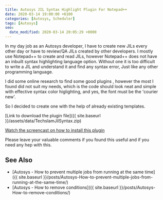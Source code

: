 ```yaml
---
title: Autosys JIL Syntax Highlight Plugin For Notepad++
date: 2020-03-14 19:00:00 +0100
categories: [Autosys, Scheduler]
tags: [Autosys]
seo:
  date_modified: 2020-03-14 20:05:29 +0000
---
```


In my day job as an Autosys developer, I have to create new JILs every other day or have to review/QA JILs created by other developers. I mostly use Notepad++ to create and read JILs, however Notepad++ does not have an inbuilt syntax highlighting language option. Without one it is too difficult to write a JIL and understand it and find any syntax error, Just like any other programming language.

I did some online research to find some good plugins , however the most I found did not suit my needs, which is the code should look neat and simple with effective syntax color higlighting, and yes, the font must be the 'courier new'.

So I decided to create one with the help of already existing templates.

[Link to download the plugin file]({{ site.baseurl }}/assets/data/TechslamJilSyntax.zip)

[Watch the screencast on how to install this plugin](https://www.youtube.com/watch?v=0qilnS-sync) 

Please leave your valuable comments if you found this useful and if you need any hep with this.

## See Also

* [Autosys - How to prevent multiple jobs from running at the same time]({{ site.baseurl }}/posts/Autosys-How-to-prevent-multiple-jobs-from-running-at-the-same-time/)
* [Autosys - How to remove conditions]({{ site.baseurl }}/posts/Autosys-How-to-remove-conditions/)

